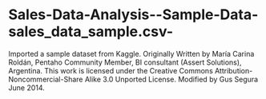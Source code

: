 # Sales-Data-Analysis--Sample-Data-sales_data_sample.csv-
Imported a sample dataset from Kaggle. Originally Written by María Carina Roldán, Pentaho Community Member, BI consultant (Assert Solutions), Argentina. This work is licensed under the Creative Commons Attribution-Noncommercial-Share Alike 3.0 Unported License. Modified by Gus Segura June 2014.
